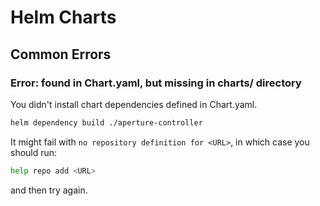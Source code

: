 # Helm Charts

## Common Errors

### Error: found in Chart.yaml, but missing in charts/ directory

You didn't install chart dependencies defined in Chart.yaml.

```sh
helm dependency build ./aperture-controller
```

It might fail with `no repository definition for <URL>`, in which case you
should run:

```sh
help repo add <URL>
```

and then try again.
